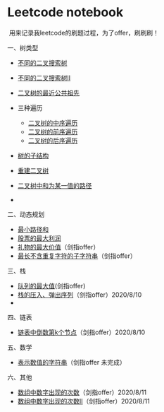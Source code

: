 # Leetcode notebook

​		用来记录我leetcode的刷题过程，为了offer，刷刷刷！



一、树类型

* [不同的二叉搜索树](./不同的二叉搜索树.md)
* [不同的二叉搜索树II](./不同的二叉搜索树II.md)
* [二叉树的最近公共祖先](./二叉树的最近公共祖先.md)
* 三种遍历
  * [二叉树的中序遍历](./二叉树的中序遍历.md)
  * [二叉树的前序遍历](./二叉树的前序遍历.md)
  * [二叉树的后序遍历](./二叉树的后序遍历.md)
* [树的子结构](./树的子结构.md)
* [重建二叉树](./重建二叉树.md)

* [二叉树中和为某一值的路径](./二叉树中和为某一值的路径.md)
* 

二、动态规划

* [最小路径和](./最小路径和.md)
* [股票的最大利润](./股票的最大利润.md)
* [礼物的最大价值](./礼物的最大价值.md)（剑指offer）
* [最长不含重复字符的子字符串](./最长不含重复字符的子字符串.md)（剑指offer）




三、栈

* [队列的最大值](./队列的最大值.md)(剑指offer)
* [栈的压入、弹出序列](./栈的压入、弹出序列md)（剑指offer）2020/8/10
* 



四、链表

* [链表中倒数第k个节点](./链表中倒数第k个节点.md)（剑指offer）2020/8/10



五、数学

* [表示数值的字符串](./表示数值的字符串.md)（剑指offer 未完成）



六、其他

* [数组中数字出现的次数](./数组中数字出现的次数.md)（剑指offer）2020/8/11
* [数组中数字出现的次数Ⅱ](./数组中数字出现的次数Ⅱ.md)（剑指offer）2020/8/11

